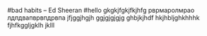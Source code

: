 #bad habits – Ed Sheeran
#hello 
gkgkjfgkjfkjhfg
рврмаролмрао
лдпдвапврвпдрвпа
jfjggjhgjh
ggjgjgjgjg
ghbjkjhdf
hkjhbljghkhhhk
fjhfkggljgklh
jklll

